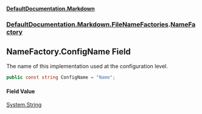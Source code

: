 #### [DefaultDocumentation\.Markdown](../../../../index.md 'index')
### [DefaultDocumentation\.Markdown\.FileNameFactories](../../../../index.md#DefaultDocumentation.Markdown.FileNameFactories 'DefaultDocumentation\.Markdown\.FileNameFactories').[NameFactory](index.md 'DefaultDocumentation\.Markdown\.FileNameFactories\.NameFactory')

## NameFactory\.ConfigName Field

The name of this implementation used at the configuration level\.

```csharp
public const string ConfigName = "Name";
```

#### Field Value
[System\.String](https://docs.microsoft.com/en-us/dotnet/api/System.String 'System\.String')